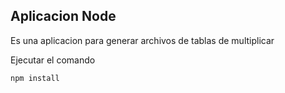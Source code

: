 ## Aplicacion Node

Es una aplicacion para generar archivos de tablas de multiplicar

Ejecutar el comando

```
npm install
```
